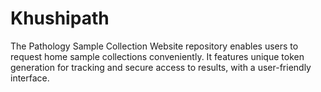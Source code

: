 # Khushipath
The Pathology Sample Collection Website repository enables users to request home sample collections conveniently. It features unique token generation for tracking and secure access to results, with a user-friendly interface. 
